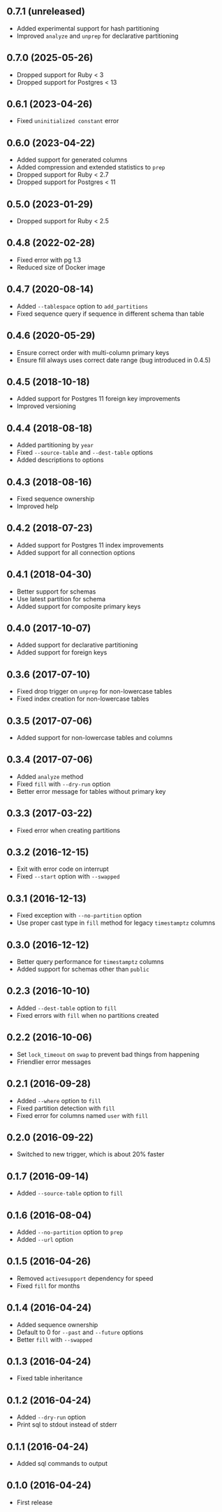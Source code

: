 ## 0.7.1 (unreleased)

- Added experimental support for hash partitioning
- Improved `analyze` and `unprep` for declarative partitioning

## 0.7.0 (2025-05-26)

- Dropped support for Ruby < 3
- Dropped support for Postgres < 13

## 0.6.1 (2023-04-26)

- Fixed `uninitialized constant` error

## 0.6.0 (2023-04-22)

- Added support for generated columns
- Added compression and extended statistics to `prep`
- Dropped support for Ruby < 2.7
- Dropped support for Postgres < 11

## 0.5.0 (2023-01-29)

- Dropped support for Ruby < 2.5

## 0.4.8 (2022-02-28)

- Fixed error with pg 1.3
- Reduced size of Docker image

## 0.4.7 (2020-08-14)

- Added `--tablespace` option to `add_partitions`
- Fixed sequence query if sequence in different schema than table

## 0.4.6 (2020-05-29)

- Ensure correct order with multi-column primary keys
- Ensure fill always uses correct date range (bug introduced in 0.4.5)

## 0.4.5 (2018-10-18)

- Added support for Postgres 11 foreign key improvements
- Improved versioning

## 0.4.4 (2018-08-18)

- Added partitioning by `year`
- Fixed `--source-table` and `--dest-table` options
- Added descriptions to options

## 0.4.3 (2018-08-16)

- Fixed sequence ownership
- Improved help

## 0.4.2 (2018-07-23)

- Added support for Postgres 11 index improvements
- Added support for all connection options

## 0.4.1 (2018-04-30)

- Better support for schemas
- Use latest partition for schema
- Added support for composite primary keys

## 0.4.0 (2017-10-07)

- Added support for declarative partitioning
- Added support for foreign keys

## 0.3.6 (2017-07-10)

- Fixed drop trigger on `unprep` for non-lowercase tables
- Fixed index creation for non-lowercase tables

## 0.3.5 (2017-07-06)

- Added support for non-lowercase tables and columns

## 0.3.4 (2017-07-06)

- Added `analyze` method
- Fixed `fill` with `--dry-run` option
- Better error message for tables without primary key

## 0.3.3 (2017-03-22)

- Fixed error when creating partitions

## 0.3.2 (2016-12-15)

- Exit with error code on interrupt
- Fixed `--start` option with `--swapped`

## 0.3.1 (2016-12-13)

- Fixed exception with `--no-partition` option
- Use proper cast type in `fill` method for legacy `timestamptz` columns

## 0.3.0 (2016-12-12)

- Better query performance for `timestamptz` columns
- Added support for schemas other than `public`

## 0.2.3 (2016-10-10)

- Added `--dest-table` option to `fill`
- Fixed errors with `fill` when no partitions created

## 0.2.2 (2016-10-06)

- Set `lock_timeout` on `swap` to prevent bad things from happening
- Friendlier error messages

## 0.2.1 (2016-09-28)

- Added `--where` option to `fill`
- Fixed partition detection with `fill`
- Fixed error for columns named `user` with `fill`

## 0.2.0 (2016-09-22)

- Switched to new trigger, which is about 20% faster

## 0.1.7 (2016-09-14)

- Added `--source-table` option to `fill`

## 0.1.6 (2016-08-04)

- Added `--no-partition` option to `prep`
- Added `--url` option

## 0.1.5 (2016-04-26)

- Removed `activesupport` dependency for speed
- Fixed `fill` for months

## 0.1.4 (2016-04-24)

- Added sequence ownership
- Default to 0 for `--past` and `--future` options
- Better `fill` with `--swapped`

## 0.1.3 (2016-04-24)

- Fixed table inheritance

## 0.1.2 (2016-04-24)

- Added `--dry-run` option
- Print sql to stdout instead of stderr

## 0.1.1 (2016-04-24)

- Added sql commands to output

## 0.1.0 (2016-04-24)

- First release
